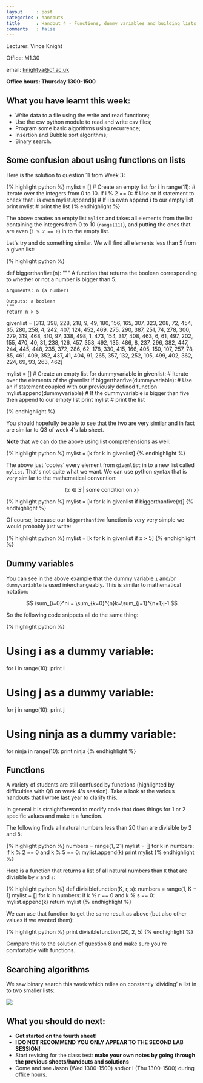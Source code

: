 ```yaml
---
layout     : post
categories : handouts
title      : Handout 4 - Functions, dummy variables and building lists from other lists
comments   : false
---
```


Lecturer: Vince Knight

Office: M1.30

email: knightva@cf.ac.uk

**Office hours: Thursday 1300-1500**

## What you have learnt this week:

- Write data to a file using the write and read functions;
- Use the csv python module to read and write csv files;
- Program some basic algorithms using recurrence;
- Insertion and Bubble sort algorithms;
- Binary search.

## Some confusion about using functions on lists

Here is the solution to question 11 from Week 3:

{% highlight python %}
mylist = [] # Create an empty list
for i in range(11): # Iterate over the integers from 0 to 10.
    if i % 2 == 0: # Use an if statement to check that i is even
            mylist.append(i) # If i is even append i to our empty list
            print mylist # print the list
{% endhighlight %}

The above creates an empty list `mylist` and takes all elements from the list containing the integers from 0 to 10 (`range(11)`), and putting the ones that are even (`i % 2 == 0`) in to the empty list.

Let's try and do something similar.
We will find all elements less than 5 from a given list:

{% highlight python %}

def biggerthanfive(n):
    """
    A function that returns the boolean corresponding to whether or not a number is bigger than 5.

    Arguments: n (a number)

    Outputs: a boolean
    """
    return n > 5

givenlist = [313, 398, 228, 218, 9, 49, 180, 156, 165, 307, 323, 208, 72, 454, 35, 280, 258, 4, 242, 407, 124, 452, 469, 275, 290, 387, 251, 74, 278, 300, 279, 319, 468, 410, 97, 338, 498, 1, 473, 154, 317, 408, 463, 6, 61, 497, 202, 155, 470, 40, 31, 238, 126, 457, 358, 492, 135, 486, 8, 237, 296, 382, 447, 244, 445, 448, 235, 372, 286, 62, 178, 330, 415, 166, 405, 150, 107, 257, 78, 85, 461, 409, 352, 437, 41, 404, 91, 265, 357, 132, 252, 105, 499, 402, 362, 224, 69, 93, 263, 462]

mylist = []  # Create an empty list
for dummyvariable in givenlist:  # Iterate over the elements of the givenlist
    if biggerthanfive(dummyvariable):  # Use an if statement coupled with our previously defined function
        mylist.append(dummyvariable)  # If the dummyvariable is bigger than five then append to our empty list
print mylist  # print the list

{% endhighlight %}

You should hopefully be able to see that the two are very similar and in fact are similar to Q3 of week 4's lab sheet.

**Note** that we can do the above using list comprehensions as well:

{% highlight python %}
mylist = [k for k in givenlist]
{% endhighlight %}

The above just 'copies' every element from `givenlist` in to a new list called `mylist`.
That's not quite what we want.
We can use python syntax that is very similar to the mathematical convention:

$$
\{x\in S\;|\text{ some condition on x}\}
$$

{% highlight python %}
mylist = [k for k in givenlist if biggerthanfive(x)]
{% endhighlight %}

Of course, because our `biggerthanfive` function is very very simple we would probably just write:

{% highlight python %}
mylist = [k for k in givenlist if x > 5]
{% endhighlight %}

## Dummy variables

You can see in the above example that the dummy variable `i` and/or `dummyvariable` is used interchangeably.
This is similar to mathematical notation:


$$
\sum_{i=0}^ni = \sum_{k=0}^{n}k=\sum_{j=1}^{n+1}j-1
$$

So the following code snippets all do the same thing:

{% highlight python %}
# Using i as a dummy variable:
for i in range(10):
    print i

# Using j as a dummy variable:
for j in range(10):
    print j

# Using ninja as a dummy variable:
for ninja in range(10):
    print ninja
{% endhighlight %}

## Functions

A variety of students are still confused by functions (highlighted by difficulties with Q8 on week 4's session).
Take a look at the various handouts that I wrote last year to clarify this.

In general it is straightforward to modify code that does things for 1 or 2 specific values and make it a function.

The following finds all natural numbers less than 20 than are divisible by 2 and 5:

{% highlight python %}
numbers = range(1, 21)
mylist = []
for k in numbers:
    if k % 2 == 0 and k % 5 == 0:
        mylist.append(k)
print mylist
{% endhighlight %}

Here is a function that returns a list of all natural numbers than `K` that are divisible by `r` and `s`:

{% highlight python %}
def divisiblefunction(K, r, s):
    numbers = range(1, K + 1)
    mylist = []
    for k in numbers:
        if k % r == 0 and k % s == 0:
            mylist.append(k)
    return mylist
{% endhighlight %}

We can use that function to get the same result as above (but also other values if we wanted them):

{% highlight python %}
print divisiblefunction(20, 2, 5)
{% endhighlight %}

Compare this to the solution of question 8 and make sure you're comfortable with functions.

## Searching algorithms

We saw binary search this week which relies on constantly ‘dividing’ a list in to two smaller lists:

![]({{site.baseurl}}/Handouts/2013-2014/Images/binary.svg)

## What you should do next:

- **Get started on the fourth sheet!**
- **I DO NOT RECOMMEND YOU ONLY APPEAR TO THE SECOND LAB SESSION!**
- Start revising for the class test: **make your own notes by going through the previous sheets/handouts and solutions**
- Come and see Jason (Wed 1300-1500) and/or I (Thu 1300-1500) during office hours.
